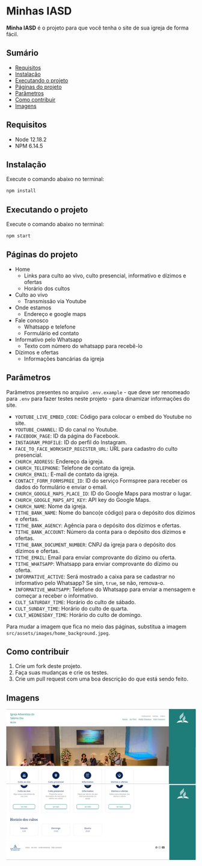 # Minhas IASD

**Minha IASD** é o projeto para que você tenha o site de sua igreja de forma fácil.

## Sumário

- [Requisitos](#requisitos)
- [Instalação](#instalação)
- [Executando o projeto](#executando-o-projeto)
- [Páginas do projeto](#páginas-do-projeto)
- [Parâmetros](#parâmetros)
- [Como contribuir](#como-contribuir)
- [Imagens](#imagens)

## Requisitos

- Node 12.18.2
- NPM 6.14.5

## Instalação

Execute o comando abaixo no terminal:
```bash
npm install
```

## Executando o projeto

Execute o comando abaixo no terminal:
```bash
npm start
```

## Páginas do projeto

- Home
  - Links para culto ao vivo, culto presencial, informativo e dízimos e ofertas
  - Horário dos cultos
- Culto ao vivo
  - Transmissão via Youtube
- Onde estamos
  - Endereço e google maps
- Fale conosco
  - Whatsapp e telefone
  - Formulário ed contato
- Informativo pelo Whatsapp
  - Texto com número do whatsapp para recebê-lo
- Dízimos e ofertas
  - Informações bancárias da igreja

## Parâmetros
Parâmetros presentes no arquivo `.env.example` - que deve ser renomeado para `.env` para fazer testes neste projeto - para dinamizar informações do site.

- `YOUTUBE_LIVE_EMBED_CODE`: Código para colocar o embed do Youtube no site.
- `YOUTUBE_CHANNEL`: ID do canal no Youtube.
- `FACEBOOK_PAGE`: ID da página do Facebook.
- `INSTAGRAM_PROFILE`: ID do perfil do Instagram.
- `FACE_TO_FACE_WORKSHIP_REGISTER_URL`: URL para cadastro do culto presencial.
- `CHURCH_ADDRESS`: Endereço da igreja.
- `CHURCH_TELEPHONE`: Telefone de contato da igreja.
- `CHURCH_EMAIL`: E-mail de contato da igreja.
- `CONTACT_FORM_FORMSPREE_ID`: ID do serviço Formspree para receber os dados do formulário e enviar o email.
- `CHURCH_GOOGLE_MAPS_PLACE_ID`: ID do Google Maps para mostrar o lugar.
- `CHURCH_GOOGLE_MAPS_API_KEY`: API key do Google Maps.
- `CHURCH_NAME`: Nome da igreja.
- `TITHE_BANK_NAME`: Nome do banco(e código) para o depósito dos dízimos e ofertas.
- `TITHE_BANK_AGENCY`: Agência para o depósito dos dízimos e ofertas.
- `TITHE_BANK_ACCOUNT`: Número da conta para o depósito dos dízimos e ofertas.
- `TITHE_BANK_DOCUMENT_NUMBER`: CNPJ da igreja para o depósito dos dízimos e ofertas.
- `TITHE_EMAIL`: Email para enviar comprovante do dízimo ou oferta.
- `TITHE_WHATSAPP`: Whatsapp para enviar comprovante do dízimo ou oferta.
- `INFORMATIVE_ACTIVE`: Será mostrado a caixa para se cadastrar no informativo pelo Whatsapp? Se sim, `true`, se não, remova-o.
- `INFORMATIVE_WHATSAPP`: Telefone do Whatsapp para enviar a mensagem e começar a receber o informativo.
- `CULT_SATURDAY_TIME`: Horário do culto de sábado.
- `CULT_SUNDAY_TIME`: Horário do culto de quarta.
- `CULT_WEDNESDAY_TIME`: Horário do culto de domingo.

Para mudar a imagem que fica no meio das páginas, substitua a imagem `src/assets/images/home_background.jpeg`.


## Como contribuir

1. Crie um fork deste projeto.
1. Faça suas mudanças e crie os testes.
1. Crie um pull request com uma boa descrição do que está sendo feito.

## Imagens

![Home 1](docs/assets/img/home_1.png)
![Home 2](docs/assets/img/home_2.png)
